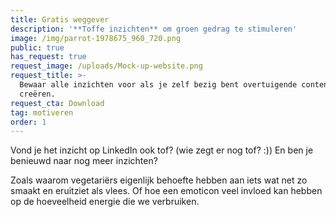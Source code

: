 ```yaml
---
title: Gratis weggever
description: '**Toffe inzichten** om groen gedrag te stimuleren'
image: /img/parrot-1978675_960_720.png
public: true
has_request: true
request_image: /uploads/Mock-up-website.png
request_title: >-
  Bewaar alle inzichten voor als je zelf bezig bent overtuigende content te
  creëren.
request_cta: Download
tag: motiveren
order: 1
---
```


Vond je het inzicht op LinkedIn ook tof? (wie zegt er nog tof? :)) En ben je benieuwd naar nog meer inzichten?

Zoals waarom vegetari&euml;rs eigenlijk behoefte hebben aan iets wat net zo smaakt en eruitziet als vlees. Of hoe een emoticon veel invloed kan hebben op de hoeveelheid energie die we verbruiken.